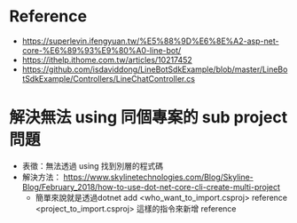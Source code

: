 # Reference
* https://superlevin.ifengyuan.tw/%E5%88%9D%E6%8E%A2-asp-net-core-%E6%89%93%E9%80%A0-line-bot/
* https://ithelp.ithome.com.tw/articles/10217452
* https://github.com/isdaviddong/LineBotSdkExample/blob/master/LineBotSdkExample/Controllers/LineChatController.cs

# 解決無法 using 同個專案的 sub project 問題
* 表徵：無法透過 using 找到別層的程式碼
* 解決方法： https://www.skylinetechnologies.com/Blog/Skyline-Blog/February_2018/how-to-use-dot-net-core-cli-create-multi-project
    * 簡單來說就是透過dotnet add <who_want_to_import.csproj> reference <project_to_import.csproj> 這樣的指令來新增 reference
